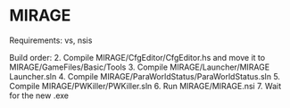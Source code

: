 # MIRAGE
Requirements: vs, nsis

Build order:
2. Compile MIRAGE/CfgEditor/CfgEditor.hs and move it to MIRAGE/GameFiles/Basic/Tools
3. Compile MIRAGE/Launcher/MIRAGE Launcher.sln
4. Compile MIRAGE/ParaWorldStatus/ParaWorldStatus.sln
5. Compile MIRAGE/PWKiller/PWKiller.sln
6. Run MIRAGE/MIRAGE.nsi
7. Wait for the new .exe
